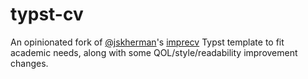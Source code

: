 # typst-cv

An opinionated fork of [@jskherman](https://github.com/jskherman)'s [imprecv](https://github.com/jskherman/imprecv) Typst template to fit academic needs, along with some QOL/style/readability improvement changes.